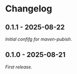 # Changelog

## 0.1.1 - 2025-08-22

_Initial confifg for maven-pubish._

## 0.1.0 - 2025-08-21

_First release._